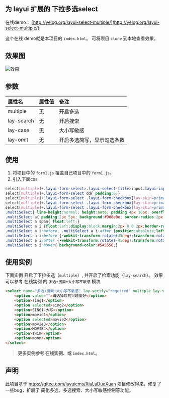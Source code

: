 ## 为 layui 扩展的 下拉多选select
在线demo： [http://yelog.org/layui-select-multiple/](http://yelog.org/layui-select-multiple/)

这个在线 demo就是本项目的 `index.html`。 可将项目 `clone` 到本地查看效果。
## 效果图
![效果](http://oncj6b2vl.bkt.clouddn.com/Frg6VGOCjKJ8fdTYkekfsi-Ax9p2.png)

## 参数
| 属性名 | 属性值 | 备注 |
|:-|:-|:-|
| multiple | 无 | 开启多选 |
| lay-search | 无 | 开启搜索 |
| lay-case | 无 | 大小写敏感 |
| lay-omit | 无 | 开启多选简写，显示勾选条数 |
## 使用
1. 将项目中的 `form1.js` 覆盖自己项目中的 `form1.js`。
2. 引入下面css
```css
select[multiple]+.layui-form-select>.layui-select-title>input.layui-input{ border-bottom: 0}
select[multiple]+.layui-form-select dd{ padding:0;}
select[multiple]+.layui-form-select .layui-form-checkbox[lay-skin=primary]{ margin:0 !important; display:block; line-height:36px !important; position:relative; padding-left:26px;}
select[multiple]+.layui-form-select .layui-form-checkbox[lay-skin=primary] span{line-height:36px !important; float:none;}
select[multiple]+.layui-form-select .layui-form-checkbox[lay-skin=primary] i{ position:absolute; left:10px; top:0; margin-top:9px;}
.multiSelect{ line-height:normal; height:auto; padding:4px 10px; overflow:hidden;min-height:38px; margin-top:-38px; left:0; z-index:99;position:relative;background:none;}
.multiSelect a{ padding:2px 5px; background:#908e8e; border-radius:2px; color:#fff; display:block; line-height:20px; height:20px; margin:2px 5px 2px 0; float:left;}
.multiSelect a span{ float:left;}
.multiSelect a i {float:left;display:block;margin:2px 0 0 2px;border-radius:2px;width:8px;height:8px;padding:4px;position:relative;-webkit-transition:all .3s;transition:all .3s}
.multiSelect a i:before, .multiSelect a i:after {position:absolute;left:8px;top:2px;content:'';height:12px;width:1px;background-color:#fff}
.multiSelect a i:before {-webkit-transform:rotate(45deg);transform:rotate(45deg)}
.multiSelect a i:after {-webkit-transform:rotate(-45deg);transform:rotate(-45deg)}
.multiSelect a i:hover{ background-color:#545556;}
```

## 使用实例
下面实例 开启了下拉多选（`multiple`）, 并开启了检索功能（`lay-search`）。
效果可以参考 在线实例 的 `多选+搜索+大小写不敏感` 模块
```html
<select name="多选+搜索+大小写不敏感" lay-verify="required" multiple lay-search>
    <option value="">请选择您的兴趣爱好</option>
    <option>sing1</option>
    <option selected>sing2</option>
    <option>SING1-大写</option>
    <option>movie1</option>
    <option selected>movie2</option>
    <option>movie3</option>
    <option>MOVIE4</option>
    <option>swim</option>
    <option>moon</option>
</select>
```
> **更多实例参考 在线实例、或 `index.html`。**

## 声明
此项目基于 https://gitee.com/layuicms/XiaLaDuoXuan 项目修改得来，修复了一些bug，扩展了 简化多选、多选搜索、大小写敏感控制等功能。